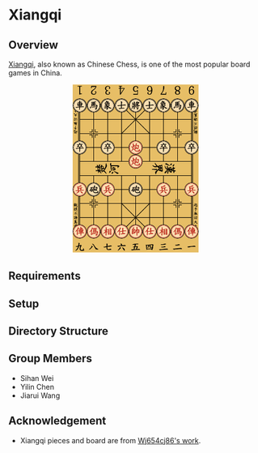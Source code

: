 # Xiangqi

## Overview

[Xiangqi](https://en.wikipedia.org/wiki/Xiangqi), also known as Chinese Chess, is one of the most popular board games in China.

<p align="center">
<img src="./img/example.png" alt="xiangqi" width="50%" height="50%">
</p>


## Requirements


## Setup


## Directory Structure


## Group Members
+ Sihan Wei
+ Yilin Chen
+ Jiarui Wang

## Acknowledgement

+ Xiangqi pieces and board are from [Wj654cj86's work](https://commons.wikimedia.org/wiki/Category:Xiangqi_pieces).
